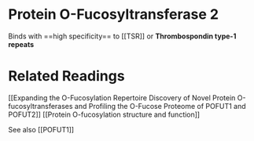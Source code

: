 # Protein O-Fucosyltransferase 2

Binds with ==high specificity== to [[TSR]] or **Thrombospondin type-1 repeats**


# Related Readings
[[Expanding the O-Fucosylation Repertoire Discovery of Novel Protein O-fucosyltransferases and Profiling the O-Fucose Proteome of POFUT1 and POFUT2]]
[[Protein O-fucosylation structure and function]]

See also [[POFUT1]]